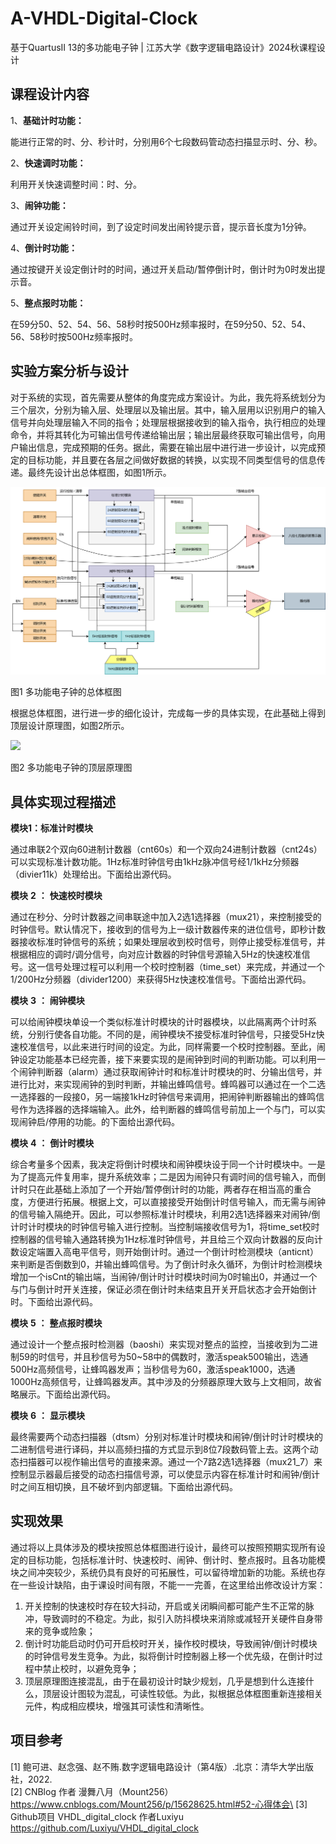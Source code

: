 # A-VHDL-Digital-Clock

 基于QuartusII 13的多功能电子钟 | 江苏大学《数字逻辑电路设计》2024秋课程设计


##  **课程设计内容**

1、**基础计时功能：**

能进行正常的时、分、秒计时，分别用6个七段数码管动态扫描显示时、分、秒。

2、**快速调时功能：**

利用开关快速调整时间：时、分。

3、**闹钟功能：**

通过开关设定闹铃时间，到了设定时间发出闹铃提示音，提示音长度为1分钟。

4、**倒计时功能：**

通过按键开关设定倒计时的时间，通过开关启动/暂停倒计时，倒计时为0时发出提示音。

5、**整点报时功能：**

在59分50、52、54、56、58秒时按500Hz频率报时，在59分50、52、54、56、58秒时按500Hz频率报时。

##  **实验方案分析与设计**

对于系统的实现，首先需要从整体的角度完成方案设计。为此，我先将系统划分为三个层次，分别为输入层、处理层以及输出层。其中，输入层用以识别用户的输入信号并向处理层输入不同的指令；处理层根据接收到的输入指令，执行相应的处理命令，并将其转化为可输出信号传递给输出层；输出层最终获取可输出信号，向用户输出信息，完成预期的任务。据此，需要在输出层中进行进一步设计，以完成预定的目标功能，并且要在各层之间做好数据的转换，以实现不同类型信号的信息传递。最终先设计出总体框图，如图1所示。

![](https://github.com/Hamilton-Liu/A-VHDL-Digital-Clock/blob/main/IMAGE/%E9%A1%B6%E5%B1%82%E8%AE%BE%E8%AE%A1.drawio.png)

图1 多功能电子钟的总体框图

根据总体框图，进行进一步的细化设计，完成每一步的具体实现，在此基础上得到顶层设计原理图，如图2所示。

![](https://github.com/Hamilton-Liu/A-VHDL-Digital-Clock/blob/main/IMAGE/%E5%9B%BE%E7%89%872.png)

图2 多功能电子钟的顶层原理图

##  **具体实现过程描述**

**模块1：标准计时模块**

通过串联2个双向60进制计数器（cnt60s）和一个双向24进制计数器（cnt24s）可以实现标准计数功能。1Hz标准时钟信号由1kHz脉冲信号经1/1kHz分频器（divier11k）处理给出。下面给出源代码。


**模块** **2**  **：** **快速校时模块**

通过在秒分、分时计数器之间串联途中加入2选1选择器（mux21），来控制接受的时钟信号。默认情况下，接收到的信号为上一级计数器传来的进位信号，即秒计数器接收标准时钟信号的系统；如果处理层收到校时信号，则停止接受标准信号，并根据相应的调时/调分信号，向对应计数器的时钟信号源输入5Hz的快速校准信号。这一信号处理过程可以利用一个校时控制器（time_set）来完成，并通过一个1/200Hz分频器（divider1200）来获得5Hz快速校准信号。下面给出源代码。

**模块** **3**  **：** **闹钟模块**

可以给闹钟模块单设一个类似标准计时模块的计时器模块，以此隔离两个计时系统，分别行使各自功能。不同的是，闹钟模块不接受标准时钟信号，只接受5Hz快速校准信号，以此来进行时间的设定。为此，同样需要一个校时控制器。至此，闹钟设定功能基本已经完善，接下来要实现的是闹钟到时间的判断功能。可以利用一个闹钟判断器（alarm）通过获取闹钟计时和标准计时模块的时、分输出信号，并进行比对，来实现闹钟的到时判断，并输出蜂鸣信号。蜂鸣器可以通过在一个二选一选择器的一段接0，另一端接1kHz时钟信号来调用，把闹钟判断器输出的蜂鸣信号作为选择器的选择端输入。此外，给判断器的蜂鸣信号前加上一个与门，可以实现闹钟启/停用的功能。的下面给出源代码。


**模块** **4**  **：** **倒计时模块**

综合考量多个因素，我决定将倒计时模块和闹钟模块设于同一个计时模块中。一是为了提高元件复用率，提升系统效率；二是因为闹钟只有调时间的信号输入，而倒计时只在此基础上添加了一个开始/暂停倒计时的功能，两者存在相当高的重合度，方便进行拓展。根据上文，可以直接接受开始倒计时信号输入，而无需与闹钟的信号输入隔绝开。因此，可以参照标准计时模块，利用2选1选择器来对闹钟/倒计时计时模块的时钟信号输入进行控制。当控制端接收信号为1，将time_set校时控制器的信号输入通路转换为1Hz标准时钟信号，并且给三个双向计数器的反向计数设定端置入高电平信号，则开始倒计时。通过一个倒计时检测模块（anticnt）来判断是否倒数到0，并输出蜂鸣信号。为了倒计时永久循环，为倒计时检测模块增加一个isCnt的输出端，当闹钟/倒计时计时模块时间为0时输出0，并通过一个与门与倒计时开关连接，保证必须在倒计时未结束且开关开启状态才会开始倒计时。下面给出源代码。


**模块** **5**  **：** **整点报时模块**

通过设计一个整点报时检测器（baoshi）来实现对整点的监控，当接收到为二进制59的时信号，并且秒信号为50~58中的偶数时，激活speak500输出，选通500Hz高频信号，让蜂鸣器发声；当秒信号为60，激活speak1000，选通1000Hz高频信号，让蜂鸣器发声。其中涉及的分频器原理大致与上文相同，故省略展示。下面给出源代码。



**模块** **6**  **：** **显示模块**

最终需要两个动态扫描器（dtsm）分别对标准计时模块和闹钟/倒计时计时模块的二进制信号进行译码，并以高频扫描的方式显示到8位7段数码管上去。这两个动态扫描器可以视作输出信号的直接来源。通过一个7路2选1选择器（mux21_7）来控制显示器最后接受的动态扫描信号源，可以使显示内容在标准计时和闹钟/倒计时之间互相切换，且不破坏到内部逻辑。下面给出源代码。

##  **实现效果**

通过将以上具体涉及的模块按照总体框图进行设计，最终可以按照预期实现所有设定的目标功能，包括标准计时、快速校时、闹钟、倒计时、整点报时。且各功能模块之间冲突较少，系统仍具有良好的可拓展性，可以留待增加新的功能。系统也存在一些设计缺陷，由于课设时间有限，不能一一完善，在这里给出修改设计方案：
1. 开关控制的快速校时存在较大抖动，开启或关闭瞬间都可能产生不正常的脉冲，导致调时的不稳定。为此，拟引入防抖模块来消除或减轻开关硬件自身带来的竞争或险象；
2. 倒计时功能启动时仍可开启校时开关，操作校时模块，导致闹钟/倒计时模块的时钟信号发生竞争。为此，拟将倒计时控制器上移一个优先级，在倒计时过程中禁止校时，以避免竞争；
3. 顶层原理图连接混乱，由于在最初设计时缺少规划，几乎是想到什么连接什么，顶层设计图较为混乱，可读性较低。为此，拟根据总体框图重新连接相关元件，构成相应模块，增强其可读性和清晰性。

##  **项目参考**
[1] 鲍可进、赵念强、赵不贿.数字逻辑电路设计（第4版）.北京：清华大学出版社，2022.\
[2] CNBlog 作者 漫舞八月（Mount256）https://www.cnblogs.com/Mount256/p/15628625.html#52-心得体会\
[3] Github项目 VHDL_digital_clock
作者Luxiyu https://github.com/Luxiyu/VHDL_digital_clock